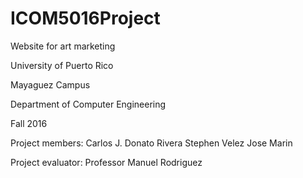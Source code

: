 # ICOM5016Project
Website for art marketing

University of Puerto Rico

Mayaguez Campus

Department of Computer Engineering

Fall 2016

Project members:
Carlos J. Donato Rivera
Stephen Velez
Jose Marin

Project evaluator:
Professor Manuel Rodriguez
